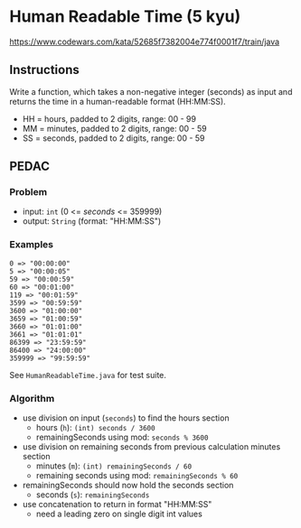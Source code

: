 # Human Readable Time (5 kyu)
https://www.codewars.com/kata/52685f7382004e774f0001f7/train/java

## Instructions
Write a function, which takes a non-negative integer (seconds) as input and returns the time in a human-readable format (HH:MM:SS).

- HH = hours, padded to 2 digits, range: 00 - 99
- MM = minutes, padded to 2 digits, range: 00 - 59
- SS = seconds, padded to 2 digits, range: 00 - 59

## PEDAC
### Problem
- input: `int` (0 <= *seconds* <= 359999)
- output: `String` (format: "HH:MM:SS")

### Examples
    0 => "00:00:00"
    5 => "00:00:05"
    59 => "00:00:59"
    60 => "00:01:00"
    119 => "00:01:59"
    3599 => "00:59:59"
    3600 => "01:00:00"
    3659 => "01:00:59"
    3660 => "01:01:00"
    3661 => "01:01:01"
    86399 => "23:59:59"
    86400 => "24:00:00"
    359999 => "99:59:59"

See `HumanReadableTime.java` for test suite.

### Algorithm
- use division on input (`seconds`) to find the hours section
    - hours (`h`): `(int) seconds / 3600`
    - remainingSeconds using mod: `seconds % 3600`
- use division on remaining seconds from previous calculation minutes section
    - minutes (`m`): `(int) remainingSeconds / 60`
    - remaining seconds using mod: `remainingSeconds % 60`
- remainingSeconds should now hold the seconds section
    - seconds (`s`): `remainingSeconds`
- use concatenation to return in format "HH:MM:SS"
    - need a leading zero on single digit int values
